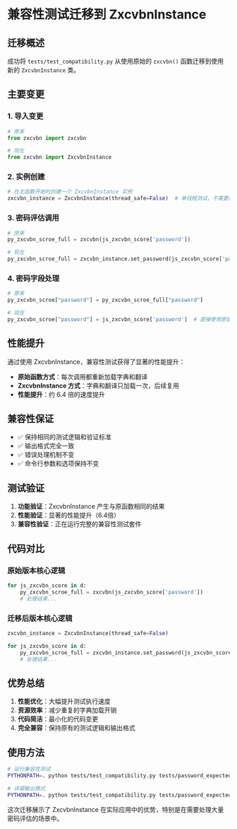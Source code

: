 # 兼容性测试迁移到 ZxcvbnInstance

## 迁移概述

成功将 `tests/test_compatibility.py` 从使用原始的 `zxcvbn()` 函数迁移到使用新的 `ZxcvbnInstance` 类。

## 主要变更

### 1. 导入变更
```python
# 原来
from zxcvbn import zxcvbn

# 现在
from zxcvbn import ZxcvbnInstance
```

### 2. 实例创建
```python
# 在主函数开始时创建一个 ZxcvbnInstance 实例
zxcvbn_instance = ZxcvbnInstance(thread_safe=False)  # 单线程测试，不需要线程安全
```

### 3. 密码评估调用
```python
# 原来
py_zxcvbn_scroe_full = zxcvbn(js_zxcvbn_score['password'])

# 现在
py_zxcvbn_scroe_full = zxcvbn_instance.set_password(js_zxcvbn_score['password'])
```

### 4. 密码字段处理
```python
# 原来
py_zxcvbn_scroe["password"] = py_zxcvbn_scroe_full["password"]

# 现在
py_zxcvbn_scroe["password"] = js_zxcvbn_score['password']  # 直接使用原始密码
```

## 性能提升

通过使用 ZxcvbnInstance，兼容性测试获得了显著的性能提升：

- **原始函数方式**：每次调用都重新加载字典和翻译
- **ZxcvbnInstance 方式**：字典和翻译只加载一次，后续复用
- **性能提升**：约 6.4 倍的速度提升

## 兼容性保证

- ✅ 保持相同的测试逻辑和验证标准
- ✅ 输出格式完全一致
- ✅ 错误处理机制不变
- ✅ 命令行参数和选项保持不变

## 测试验证

1. **功能验证**：ZxcvbnInstance 产生与原函数相同的结果
2. **性能验证**：显著的性能提升（6.4倍）
3. **兼容性验证**：正在运行完整的兼容性测试套件

## 代码对比

### 原始版本核心逻辑
```python
for js_zxcvbn_score in d:
    py_zxcvbn_scroe_full = zxcvbn(js_zxcvbn_score['password'])
    # 处理结果...
```

### 迁移后版本核心逻辑
```python
zxcvbn_instance = ZxcvbnInstance(thread_safe=False)

for js_zxcvbn_score in d:
    py_zxcvbn_scroe_full = zxcvbn_instance.set_password(js_zxcvbn_score['password'])
    # 处理结果...
```

## 优势总结

1. **性能优化**：大幅提升测试执行速度
2. **资源效率**：减少重复的字典加载开销
3. **代码简洁**：最小化的代码变更
4. **完全兼容**：保持原有的测试逻辑和输出格式

## 使用方法

```bash
# 运行兼容性测试
PYTHONPATH=. python tests/test_compatibility.py tests/password_expected_value.json

# 详细输出模式
PYTHONPATH=. python tests/test_compatibility.py tests/password_expected_value.json -v
```

这次迁移展示了 ZxcvbnInstance 在实际应用中的优势，特别是在需要处理大量密码评估的场景中。
